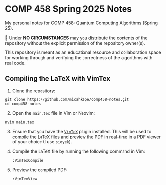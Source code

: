 # COMP 458 Spring 2025 Notes

My personal notes for COMP 458: Quantum Computing Algorithms (Spring 25).

🚨 Under **NO CIRCUMSTANCES** may you distribute the contents of the repository
without the explicit permission of the repository owner(s).

This repository is meant as an educational resource and collaboration space
for working through and verifying the correctness of the algorithms with real code.

## Compiling the LaTeX with VimTex

1. Clone the repository:

```code
git clone https://github.com/micahkepe/comp458-notes.git
cd comp458-notes
```

2. Open the `main.tex` file in Vim or Neovim:

```
nvim main.tex
```

3. Ensure that you have the [`VimTeX`](https://github.com/lervag/vimtex) plugin
   installed. This will be used to compile the LaTeX files and preview the PDF in
   real-time in a PDF viewer of your choice (I use `sioyek`).

4. Compile the LaTeX file by running the following command in Vim:

   ```
   :VimTexCompile
   ```

5. Preview the compiled PDF:

   ```
   :VimTexView
   ```
